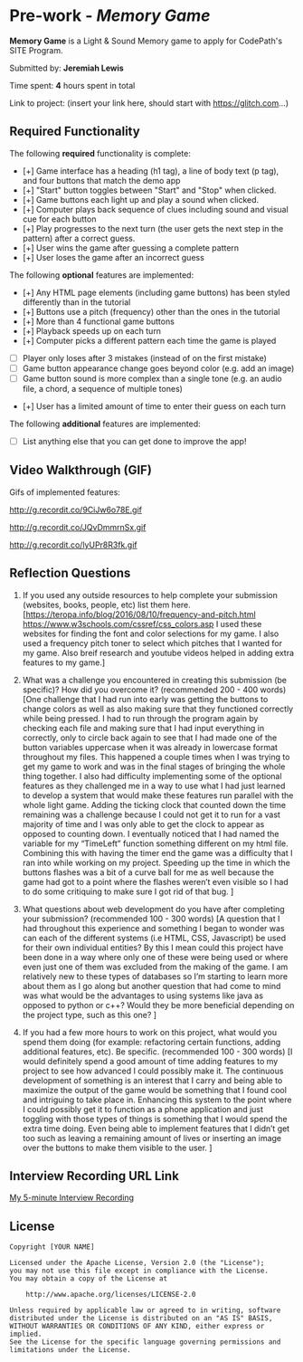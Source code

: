 # Pre-work - *Memory Game*

**Memory Game** is a Light & Sound Memory game to apply for CodePath's SITE Program. 

Submitted by: **Jeremiah Lewis**

Time spent: **4** hours spent in total

Link to project: (insert your link here, should start with https://glitch.com...)

## Required Functionality

The following **required** functionality is complete:

* [+] Game interface has a heading (h1 tag), a line of body text (p tag), and four buttons that match the demo app
* [+] "Start" button toggles between "Start" and "Stop" when clicked. 
* [+] Game buttons each light up and play a sound when clicked. 
* [+] Computer plays back sequence of clues including sound and visual cue for each button
* [+] Play progresses to the next turn (the user gets the next step in the pattern) after a correct guess. 
* [+] User wins the game after guessing a complete pattern
* [+] User loses the game after an incorrect guess

The following **optional** features are implemented:

* [+] Any HTML page elements (including game buttons) has been styled differently than in the tutorial
* [+] Buttons use a pitch (frequency) other than the ones in the tutorial
* [+] More than 4 functional game buttons
* [+] Playback speeds up on each turn
* [+] Computer picks a different pattern each time the game is played
* [ ] Player only loses after 3 mistakes (instead of on the first mistake)
* [ ] Game button appearance change goes beyond color (e.g. add an image)
* [ ] Game button sound is more complex than a single tone (e.g. an audio file, a chord, a sequence of multiple tones)
* [+] User has a limited amount of time to enter their guess on each turn

The following **additional** features are implemented:

- [ ] List anything else that you can get done to improve the app!

## Video Walkthrough (GIF)

Gifs of implemented features:

http://g.recordit.co/9CiJw6o78E.gif

http://g.recordit.co/JQvDmmrnSx.gif

http://g.recordit.co/lyUPr8R3fk.gif

## Reflection Questions
1. If you used any outside resources to help complete your submission (websites, books, people, etc) list them here. 
[https://teropa.info/blog/2016/08/10/frequency-and-pitch.html
https://www.w3schools.com/cssref/css_colors.asp
I used these websites for finding the font and color selections for my game. I also used a frequency pitch toner to select which pitches that I wanted for my game. Also breif research and youtube videos helped in adding extra features to my game.]

2. What was a challenge you encountered in creating this submission (be specific)? How did you overcome it? (recommended 200 - 400 words) 
[One challenge that I had run into early was getting the buttons to change colors as well as also making sure that they functioned correctly while being pressed. I had to run through the program again by checking each file and making sure that I had input everything in correctly, only to circle back again to see that I had made one of the button variables uppercase when it was already in lowercase format throughout my files. This happened a couple times when I was trying to get my game to work and was in the final stages of bringing the whole thing together. I also had difficulty implementing some of the optional features as they challenged me in a way to use what I had just learned to develop a system that would make these features run parallel with the whole light game. Adding the ticking clock that counted down the time remaining was a challenge because I could not get it to run for a vast majority of time and I was only able to get the clock to appear as opposed to counting down. I eventually noticed that I had named the variable for my “TimeLeft” function something different on my html file. Combining this with having the timer end the game was a difficulty that I ran into while working on my project. Speeding up the time in which the buttons flashes was a bit of a curve ball for me as well because the game had got to a point where the flashes weren’t even visible so I had to do some critiquing to make sure I got rid of that bug. ]

3. What questions about web development do you have after completing your submission? (recommended 100 - 300 words) 
[A question that I had throughout this experience and something I began to wonder was can each of the different systems (i.e HTML, CSS, Javascript)  be used for their own individual entities? By this I mean could this project have been done in a way where only one of these were being used or where even just one of them was excluded from the making of the game. I am relatively new to these types of databases so I’m starting to learn more about them as I go along but another question that had come to mind was what would be the advantages to using systems like java as opposed to python or c++? Would they be more beneficial depending on the project type, such as this one? ]

4. If you had a few more hours to work on this project, what would you spend them doing (for example: refactoring certain functions, adding additional features, etc). Be specific. (recommended 100 - 300 words) 
[I would definitely spend a good amount of time adding features to my project to see how advanced I could possibly make it. The continuous development of something is an interest that I carry and being able to maximize the output of the game would be something that I found cool and intriguing to take place in. Enhancing this system to the point where I could possibly get it to function as a phone application and just toggling with those types of things is something that I would spend the extra time doing. Even being able to implement features that I didn’t get too such as leaving a remaining amount of lives or inserting an image over the buttons to make them visible to the user. ]



## Interview Recording URL Link

[My 5-minute Interview Recording](your-link-here)


## License

    Copyright [YOUR NAME]

    Licensed under the Apache License, Version 2.0 (the "License");
    you may not use this file except in compliance with the License.
    You may obtain a copy of the License at

        http://www.apache.org/licenses/LICENSE-2.0

    Unless required by applicable law or agreed to in writing, software
    distributed under the License is distributed on an "AS IS" BASIS,
    WITHOUT WARRANTIES OR CONDITIONS OF ANY KIND, either express or implied.
    See the License for the specific language governing permissions and
    limitations under the License.
